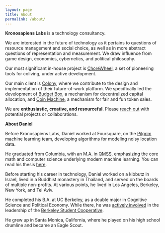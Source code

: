 ```yaml
---
layout: page
title: About
permalink: /about/
---
```


**Kronosapiens Labs** is a technology consultancy.

We are interested in the future of technology as it pertains to questions of resource management and social choice, as well as in more abstract questions of representation and measurement. We draw influence from game design, economics, cybernetics, and political philosophy.

Our most significant in-house project is [ChoreWheel](https://zaratan.world/), a set of pioneering tools for coliving, under active development.

Our main client is [Colony](https://colony.io/), where we contribute to the design and implementation of their future-of-work platform. We specifically led the development of [Budget Box](https://colony.io/budgetbox.pdf), a mechanism for decentralized capital allocation, and [Coin Machine](https://blog.colony.io/introducing-coin-machine/), a mechanism for fair and fun token sales.

We are **enthusiastic, creative, and resourceful**. Please [reach out](mailto:kronovet@gmail.com) with potential projects or collaborations.

**About Daniel**

Before Kronosapiens Labs, Daniel worked at Foursquare, on the [Pilgrim](https://enterprise.foursquare.com/developers/pilgrim) machine learning team, developing algorithms for modeling noisy location data.

He graduated from Columbia, with an M.A. in [QMSS](http://www.qmss.columbia.edu/), emphasizing the core math and computer science underlying modern machine learning. You can read his thesis [here](/thesis.pdf).

Before starting his career in technology, Daniel worked on a kibbutz in Israel, lived in a Buddhist monastery in Thailand, and served on the boards of multiple non-profits. At various points, he lived in Los Angeles, Berkeley, New York, and Tel Aviv.

He completed his B.A. at UC Berkeley, as a double major in Cognitive Science and Political Economy. While there, he was [actively involved](https://youtu.be/--B0uBXskZ0) in the leadership of the [Berkeley Student Cooperative](https://www.bsc.coop/).

He grew up in Santa Monica, California, where he played on his high school drumline and became an Eagle Scout.
